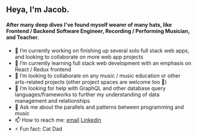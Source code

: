 ## Heya, I'm Jacob. 
#### After many deep dives I've found myself wearer of many hats, like Frontend / Backend Software Engineer, Recording / Performing Musician, and Teacher.

- 🔭 I’m currently working on finishing up several solo full stack web apps, and looking to collaborate on more web app projects
- 🌱 I’m currently learning full stack web development with an emphasis on React / Redux frontend
- 👯 I’m looking to collaborate on any music / music education or other arts-related projects (other project spaces are welcome too 🤠)
- 🤔 I’m looking for help with GraphQL and other database query languages/frameworks to further my understanding of data management and relationships
- 💬 Ask me about the parallels and patterns between programming and music
- 📫 How to reach me: [email](jlauxman@gmail.com)  [Linkedin](https://www.linkedin.com/in/jacob-lauxman-a3170b261/) 
- ⚡ Fun fact: Cat Dad

<!--
**jacoblauxman/jacoblauxman** is a ✨ _special_ ✨ repository because its `README.md` (this file) appears on your GitHub profile.

Here are some ideas to get you started:

- 🔭 I’m currently working on finishing up several solo full stack web apps, and looking to collaborate on more web app projects
- 🌱 I’m currently learning full stack web development with an emphasis on React / Redux frontend
- 👯 I’m looking to collaborate on any music / music education or other arts-related projects (other project spaces are welcome too 🤠)
- 🤔 I’m looking for help with GraphQL and other database query languages/frameworks to further my understanding of data management 
- 💬 Ask me about ...
- 📫 How to reach me: [email](jlauxman@gmail.com)  [Linkedin](https://www.linkedin.com/in/jacob-lauxman-a3170b261/) 
- 😄 Pronouns: ...
- ⚡ Fun fact: ...
-->
